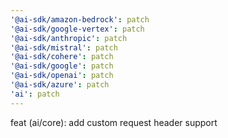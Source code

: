 ```yaml
---
'@ai-sdk/amazon-bedrock': patch
'@ai-sdk/google-vertex': patch
'@ai-sdk/anthropic': patch
'@ai-sdk/mistral': patch
'@ai-sdk/cohere': patch
'@ai-sdk/google': patch
'@ai-sdk/openai': patch
'@ai-sdk/azure': patch
'ai': patch
---
```


feat (ai/core): add custom request header support
